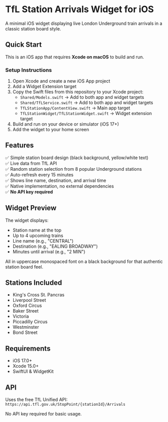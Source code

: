 # TfL Station Arrivals Widget for iOS

A minimal iOS widget displaying live London Underground train arrivals in a classic station board style.

## Quick Start

This is an iOS app that requires **Xcode on macOS** to build and run.

### Setup Instructions

1. Open Xcode and create a new iOS App project
2. Add a Widget Extension target
3. Copy the Swift files from this repository to your Xcode project:
   - `Shared/Models.swift` → Add to both app and widget targets
   - `Shared/TfLService.swift` → Add to both app and widget targets
   - `TfLStationApp/ContentView.swift` → Main app target
   - `TfLStationWidget/TfLStationWidget.swift` → Widget extension target
4. Build and run on your device or simulator (iOS 17+)
5. Add the widget to your home screen

## Features

✅ Simple station board design (black background, yellow/white text)  
✅ Live data from TfL API  
✅ Random station selection from 8 popular Underground stations  
✅ Auto-refresh every 15 minutes  
✅ Shows line name, destination, and arrival time  
✅ Native implementation, no external dependencies  
✅ **No API key required**

## Widget Preview

The widget displays:
- Station name at the top
- Up to 4 upcoming trains
- Line name (e.g., "CENTRAL")
- Destination (e.g., "EALING BROADWAY")
- Minutes until arrival (e.g., "2 MIN")

All in uppercase monospaced font on a black background for that authentic station board feel.

## Stations Included

- King's Cross St. Pancras
- Liverpool Street
- Oxford Circus
- Baker Street
- Victoria
- Piccadilly Circus
- Westminster
- Bond Street

## Requirements

- iOS 17.0+
- Xcode 15.0+
- SwiftUI & WidgetKit

## API

Uses the free TfL Unified API:  
`https://api.tfl.gov.uk/StopPoint/{stationId}/Arrivals`

No API key required for basic usage.

